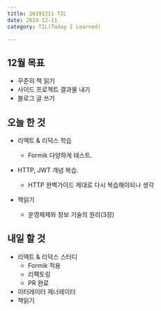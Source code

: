 ```yaml
---
title: 20191211 TIL
date: 2019-12-11
category: TIL(Today I Learned)

---
```


## 12월 목표

- 꾸준히 책 읽기
- 사이드 프로젝트 결과물 내기
- 블로그 글 쓰기

## 오늘 한 것

- 리액트 & 리덕스 학습
  - Formik 다양하게 테스트.

- HTTP, JWT 개념 복습.
  - HTTP 완벽가이드 제대로 다시 복습해야되나 생각

- 책읽기
  - 운영체제와 정보 기술의 원리(3장)


## 내일 할 것

- 리액트 & 리덕스 스터디
  - Formik 적용
  - 리팩토링
  - PR 완료
- 이터레이터 제너레이터
- 책읽기
